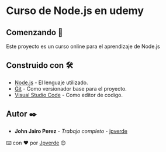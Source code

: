 # Curso de Node.js en udemy

## Comenzando 🚀

Este proyecto es un curso online para el aprendizaje de Node.js

## Construido con 🛠️


* [Node.js](https://nodejs.org/es/download/) - El lenguaje utilizado.
* [Git](https://git-scm.com/downloads) - Como versionador base para el proyecto.
* [Visual Studio Code](https://code.visualstudio.com/download) - Como editor de codigo.

## Autor ✒️

* **John Jairo Perez** - *Trabajo completo* - [jpverde](https://github.com/jpverde)


⌨️ con ❤️ por [Jpverde](https://github.com/jpverde) 😊
